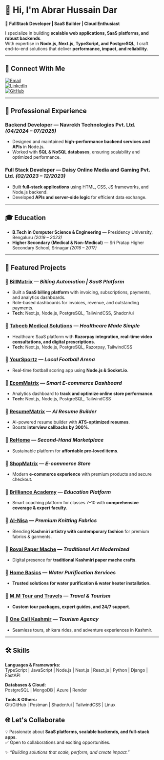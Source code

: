 
# 👋 Hi, I'm Abrar Hussain Dar  

🚀 **FullStack Developer | SaaS Builder | Cloud Enthusiast**  

I specialize in building **scalable web applications, SaaS platforms, and robust backends**.  
With expertise in **Node.js, Next.js, TypeScript, and PostgreSQL**, I craft end-to-end solutions that deliver **performance, impact, and reliability**.  

---

## 🔗 Connect With Me  

[![Email](https://img.shields.io/badge/Email-abrardar988651%40gmail.com-red?style=flat&logo=gmail)](mailto:abrardar988651@gmail.com)  
[![LinkedIn](https://img.shields.io/badge/LinkedIn-Profile-blue?style=flat&logo=linkedin)](https://linkedin.com/in/abrarhussain0366)  
[![GitHub](https://img.shields.io/badge/GitHub-Profile-black?style=flat&logo=github)](https://github.com/Abrarhussaindar)  

---

## 💼 Professional Experience  

### Backend Developer — Navrekh Technologies Pvt. Ltd. *(04/2024 – 07/2025)*  
- Designed and maintained **high-performance backend services and APIs** in Node.js.  
- Worked with **SQL & NoSQL databases**, ensuring scalability and optimized performance.  

### Full Stack Developer — Daisy Online Media and Gaming Pvt. Ltd. *(02/2023 – 12/2023)*  
- Built **full-stack applications** using HTML, CSS, JS frameworks, and Node.js backend.  
- Developed **APIs and server-side logic** for efficient data exchange.  

---

## 🎓 Education  

- **B.Tech in Computer Science & Engineering** — Presidency University, Bengaluru *(2019 – 2023)*  
- **Higher Secondary (Medical & Non-Medical)** — Sri Pratap Higher Secondary School, Srinagar *(2016 – 2017)*  

---

## 🚀 Featured Projects  

### 🔹 [BillMatrix](https://billmatrix.in) — *Billing Automation | SaaS Platform*  
- Built a **SaaS billing platform** with invoicing, subscriptions, payments, and analytics dashboards.  
- Role-based dashboards for invoices, revenue, and outstanding payments.  
- **Tech:** Next.js, Node.js, PostgreSQL, TailwindCSS, Shadcn/ui  

### 🔹 [Tabeeb Medical Solutions](https://tabeeb.co.in) — *Healthcare Made Simple*  
- Healthcare SaaS platform with **Razorpay integration, real-time video consultations, and digital prescriptions**.  
- **Tech:** Next.js, Node.js, PostgreSQL, Razorpay, TailwindCSS  

### 🔹 [YourSportz](https://yoursportz.in) — *Local Football Arena*  
- Real-time football scoring app using **Node.js & Socket.io**.  

### 🔹 [EcomMatrix](#) — *Smart E-commerce Dashboard*  
- Analytics dashboard to **track and optimize online store performance**.  
- **Tech:** Next.js, Node.js, PostgreSQL, TailwindCSS  

### 🔹 [ResumeMatrix](https://resumematrix.devmatrix.org/) — *AI Resume Builder*  
- AI-powered resume builder with **ATS-optimized resumes**.  
- Boosts **interview callbacks by 300%**.  

### 🔹 [ReHome](https://rehome.devmatrix.org/) — *Second-Hand Marketplace*  
- Sustainable platform for **affordable pre-loved items**.  

### 🔹 [ShopMatrix](https://shopmatrix.devmatrix.org/) — *E-commerce Store*  
- Modern **e-commerce experience** with premium products and secure checkout.  

### 🔹 [Brilliance Academy](https://brillianceacademy.devmatrix.org/) — *Education Platform*  
- Smart coaching platform for classes 7–10 with **comprehensive coverage & expert faculty**.  

### 🔹 [Al-Nisa](https://alnisa.devmatrix.org/) — *Premium Knitting Fabrics*  
- Blending **Kashmiri artistry with contemporary fashion** for premium fabrics & garments.  

### 🔹 [Royal Paper Mache](https://royalpapermache.in/) — *Traditional Art Modernized*  
- Digital presence for **traditional Kashmiri paper mache crafts**.  

### 🔹 [Home Basics](https://homebasics.onrender.com/) — *Water Purification Services*  
- **Trusted solutions for water purification & water heater installation.**  

### 🔹 [M.M Tour and Travels](https://mmtourandtravels.in/) — *Travel & Tourism*  
- **Custom tour packages, expert guides, and 24/7 support**.  

### 🔹 [One Call Kashmir](https://onecallkashmir.com/) — *Tourism Agency*  
- Seamless tours, shikara rides, and adventure experiences in Kashmir.  

---

## 🛠️ Skills  

**Languages & Frameworks:**  
TypeScript | JavaScript | Node.js | Next.js | React.js | Python | Django | FastAPI  

**Databases & Cloud:**  
PostgreSQL | MongoDB | Azure | Render  

**Tools & Others:**  
Git/GitHub | Postman | Shadcn/ui | TailwindCSS | Linux  


## 🌐 Let's Collaborate  

💡 Passionate about **SaaS platforms, scalable backends, and full-stack apps**.  
✅ Open to collaborations and exciting opportunities.  

✨ *“Building solutions that scale, perform, and create impact.”*  
